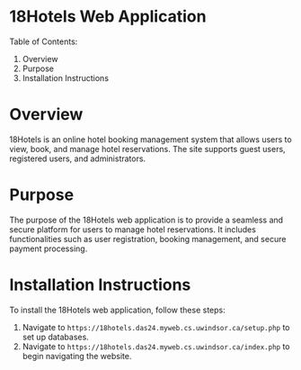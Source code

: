 18Hotels Web Application
========================

Table of Contents:
1. Overview
2. Purpose
3. Installation Instructions


Overview
===========
18Hotels is an online hotel booking management system that allows users to view, book, and manage hotel reservations. The site supports guest users, registered users, and administrators.


Purpose
=======
The purpose of the 18Hotels web application is to provide a seamless and secure platform for users to manage hotel reservations. It includes functionalities such as user registration, booking management, and secure payment processing.

Installation Instructions
=========================
To install the 18Hotels web application, follow these steps:

1. Navigate to `https://18hotels.das24.myweb.cs.uwindsor.ca/setup.php` to set up databases.
2. Navigate to `https://18hotels.das24.myweb.cs.uwindsor.ca/index.php` to begin navigating the website.

